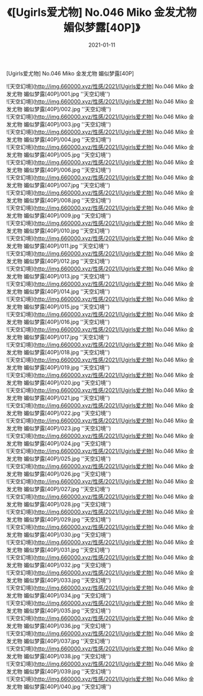 ﻿---
layout: post
title:  《[Ugirls爱尤物] No.046 Miko 金发尤物 媚似梦露[40P]》
date:   2021-01-11
img: http://img.660000.xyz/性感/2021/[Ugirls爱尤物] No.046 Miko 金发尤物 媚似梦露[40P]/000.jpg
categories: [美女, 性感, 泳衣]
---

[Ugirls爱尤物] No.046 Miko 金发尤物 媚似梦露[40P]



![天空幻境](http://img.660000.xyz/性感/2021/[Ugirls爱尤物] No.046 Miko 金发尤物 媚似梦露[40P]/001.jpg ''天空幻境'') <br>
![天空幻境](http://img.660000.xyz/性感/2021/[Ugirls爱尤物] No.046 Miko 金发尤物 媚似梦露[40P]/002.jpg ''天空幻境'') <br>
![天空幻境](http://img.660000.xyz/性感/2021/[Ugirls爱尤物] No.046 Miko 金发尤物 媚似梦露[40P]/003.jpg ''天空幻境'') <br>
![天空幻境](http://img.660000.xyz/性感/2021/[Ugirls爱尤物] No.046 Miko 金发尤物 媚似梦露[40P]/004.jpg ''天空幻境'') <br>
![天空幻境](http://img.660000.xyz/性感/2021/[Ugirls爱尤物] No.046 Miko 金发尤物 媚似梦露[40P]/005.jpg ''天空幻境'') <br>
![天空幻境](http://img.660000.xyz/性感/2021/[Ugirls爱尤物] No.046 Miko 金发尤物 媚似梦露[40P]/006.jpg ''天空幻境'') <br>
![天空幻境](http://img.660000.xyz/性感/2021/[Ugirls爱尤物] No.046 Miko 金发尤物 媚似梦露[40P]/007.jpg ''天空幻境'') <br>
![天空幻境](http://img.660000.xyz/性感/2021/[Ugirls爱尤物] No.046 Miko 金发尤物 媚似梦露[40P]/008.jpg ''天空幻境'') <br>
![天空幻境](http://img.660000.xyz/性感/2021/[Ugirls爱尤物] No.046 Miko 金发尤物 媚似梦露[40P]/009.jpg ''天空幻境'') <br>
![天空幻境](http://img.660000.xyz/性感/2021/[Ugirls爱尤物] No.046 Miko 金发尤物 媚似梦露[40P]/010.jpg ''天空幻境'') <br>
![天空幻境](http://img.660000.xyz/性感/2021/[Ugirls爱尤物] No.046 Miko 金发尤物 媚似梦露[40P]/011.jpg ''天空幻境'') <br>
![天空幻境](http://img.660000.xyz/性感/2021/[Ugirls爱尤物] No.046 Miko 金发尤物 媚似梦露[40P]/012.jpg ''天空幻境'') <br>
![天空幻境](http://img.660000.xyz/性感/2021/[Ugirls爱尤物] No.046 Miko 金发尤物 媚似梦露[40P]/013.jpg ''天空幻境'') <br>
![天空幻境](http://img.660000.xyz/性感/2021/[Ugirls爱尤物] No.046 Miko 金发尤物 媚似梦露[40P]/014.jpg ''天空幻境'') <br>
![天空幻境](http://img.660000.xyz/性感/2021/[Ugirls爱尤物] No.046 Miko 金发尤物 媚似梦露[40P]/015.jpg ''天空幻境'') <br>
![天空幻境](http://img.660000.xyz/性感/2021/[Ugirls爱尤物] No.046 Miko 金发尤物 媚似梦露[40P]/016.jpg ''天空幻境'') <br>
![天空幻境](http://img.660000.xyz/性感/2021/[Ugirls爱尤物] No.046 Miko 金发尤物 媚似梦露[40P]/017.jpg ''天空幻境'') <br>
![天空幻境](http://img.660000.xyz/性感/2021/[Ugirls爱尤物] No.046 Miko 金发尤物 媚似梦露[40P]/018.jpg ''天空幻境'') <br>
![天空幻境](http://img.660000.xyz/性感/2021/[Ugirls爱尤物] No.046 Miko 金发尤物 媚似梦露[40P]/019.jpg ''天空幻境'') <br>
![天空幻境](http://img.660000.xyz/性感/2021/[Ugirls爱尤物] No.046 Miko 金发尤物 媚似梦露[40P]/020.jpg ''天空幻境'') <br>
![天空幻境](http://img.660000.xyz/性感/2021/[Ugirls爱尤物] No.046 Miko 金发尤物 媚似梦露[40P]/021.jpg ''天空幻境'') <br>
![天空幻境](http://img.660000.xyz/性感/2021/[Ugirls爱尤物] No.046 Miko 金发尤物 媚似梦露[40P]/022.jpg ''天空幻境'') <br>
![天空幻境](http://img.660000.xyz/性感/2021/[Ugirls爱尤物] No.046 Miko 金发尤物 媚似梦露[40P]/023.jpg ''天空幻境'') <br>
![天空幻境](http://img.660000.xyz/性感/2021/[Ugirls爱尤物] No.046 Miko 金发尤物 媚似梦露[40P]/024.jpg ''天空幻境'') <br>
![天空幻境](http://img.660000.xyz/性感/2021/[Ugirls爱尤物] No.046 Miko 金发尤物 媚似梦露[40P]/025.jpg ''天空幻境'') <br>
![天空幻境](http://img.660000.xyz/性感/2021/[Ugirls爱尤物] No.046 Miko 金发尤物 媚似梦露[40P]/026.jpg ''天空幻境'') <br>
![天空幻境](http://img.660000.xyz/性感/2021/[Ugirls爱尤物] No.046 Miko 金发尤物 媚似梦露[40P]/027.jpg ''天空幻境'') <br>
![天空幻境](http://img.660000.xyz/性感/2021/[Ugirls爱尤物] No.046 Miko 金发尤物 媚似梦露[40P]/028.jpg ''天空幻境'') <br>
![天空幻境](http://img.660000.xyz/性感/2021/[Ugirls爱尤物] No.046 Miko 金发尤物 媚似梦露[40P]/029.jpg ''天空幻境'') <br>
![天空幻境](http://img.660000.xyz/性感/2021/[Ugirls爱尤物] No.046 Miko 金发尤物 媚似梦露[40P]/030.jpg ''天空幻境'') <br>
![天空幻境](http://img.660000.xyz/性感/2021/[Ugirls爱尤物] No.046 Miko 金发尤物 媚似梦露[40P]/031.jpg ''天空幻境'') <br>
![天空幻境](http://img.660000.xyz/性感/2021/[Ugirls爱尤物] No.046 Miko 金发尤物 媚似梦露[40P]/032.jpg ''天空幻境'') <br>
![天空幻境](http://img.660000.xyz/性感/2021/[Ugirls爱尤物] No.046 Miko 金发尤物 媚似梦露[40P]/033.jpg ''天空幻境'') <br>
![天空幻境](http://img.660000.xyz/性感/2021/[Ugirls爱尤物] No.046 Miko 金发尤物 媚似梦露[40P]/034.jpg ''天空幻境'') <br>
![天空幻境](http://img.660000.xyz/性感/2021/[Ugirls爱尤物] No.046 Miko 金发尤物 媚似梦露[40P]/035.jpg ''天空幻境'') <br>
![天空幻境](http://img.660000.xyz/性感/2021/[Ugirls爱尤物] No.046 Miko 金发尤物 媚似梦露[40P]/036.jpg ''天空幻境'') <br>
![天空幻境](http://img.660000.xyz/性感/2021/[Ugirls爱尤物] No.046 Miko 金发尤物 媚似梦露[40P]/037.jpg ''天空幻境'') <br>
![天空幻境](http://img.660000.xyz/性感/2021/[Ugirls爱尤物] No.046 Miko 金发尤物 媚似梦露[40P]/038.jpg ''天空幻境'') <br>
![天空幻境](http://img.660000.xyz/性感/2021/[Ugirls爱尤物] No.046 Miko 金发尤物 媚似梦露[40P]/039.jpg ''天空幻境'') <br>
![天空幻境](http://img.660000.xyz/性感/2021/[Ugirls爱尤物] No.046 Miko 金发尤物 媚似梦露[40P]/040.jpg ''天空幻境'') <br>